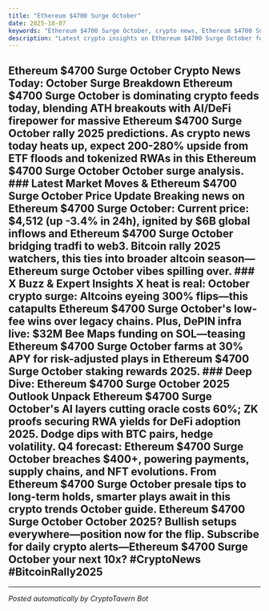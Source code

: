 ```yaml
---
title: "Ethereum $4700 Surge October"
date: 2025-10-07
keywords: "Ethereum $4700 Surge October, crypto news, Ethereum $4700 Surge October 2025, AI trends"
description: "Latest crypto insights on Ethereum $4700 Surge October for 2025"
---
```

<!-- Google tag (gtag.js) -->
<script async src="https://www.googletagmanager.com/gtag/js?id=G-DM704YJT90"></script>
<script>
  window.dataLayer = window.dataLayer || [];
  function gtag(){dataLayer.push(arguments);}
  gtag('js', new Date());
  gtag('config', 'G-DM704YJT90');
</script>

## Ethereum $4700 Surge October Crypto News Today: October Surge Breakdown Ethereum $4700 Surge October is dominating crypto feeds today, blending ATH breakouts with AI/DeFi firepower for massive Ethereum $4700 Surge October rally 2025 predictions. As crypto news today heats up, expect 200-280% upside from ETF floods and tokenized RWAs in this Ethereum $4700 Surge October October surge analysis. ### Latest Market Moves & Ethereum $4700 Surge October Price Update Breaking news on Ethereum $4700 Surge October: Current price: $4,512 (up -3.4% in 24h), ignited by $6B global inflows and Ethereum $4700 Surge October bridging tradfi to web3. Bitcoin rally 2025 watchers, this ties into broader altcoin season—Ethereum surge October vibes spilling over. ### X Buzz & Expert Insights X heat is real: October crypto surge: Altcoins eyeing 300% flips—this catapults Ethereum $4700 Surge October's low-fee wins over legacy chains. Plus, DePIN infra live: $32M Bee Maps funding on SOL—teasing Ethereum $4700 Surge October farms at 30% APY for risk-adjusted plays in Ethereum $4700 Surge October staking rewards 2025. ### Deep Dive: Ethereum $4700 Surge October 2025 Outlook Unpack Ethereum $4700 Surge October's AI layers cutting oracle costs 60%; ZK proofs securing RWA yields for DeFi adoption 2025. Dodge dips with BTC pairs, hedge volatility. Q4 forecast: Ethereum $4700 Surge October breaches $400+, powering payments, supply chains, and NFT evolutions. From Ethereum $4700 Surge October presale tips to long-term holds, smarter plays await in this crypto trends October guide. Ethereum $4700 Surge October October 2025? Bullish setups everywhere—position now for the flip. Subscribe for daily crypto alerts—Ethereum $4700 Surge October your next 10x? #CryptoNews #BitcoinRally2025

<ins class="adsense" data-ad-client="ca-pub-YOUR_ADSENSE_ID" data-ad-slot="YOUR_AD_SLOT" data-ad-format="auto" style="display:block"></ins>
<script>(adsbygoogle = window.adsbygoogle || []).push({});</script>

---
*Posted automatically by CryptoTavern Bot*
